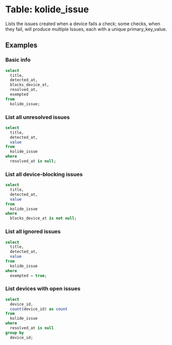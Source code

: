 # Table: kolide_issue

Lists the issues created when a device fails a check; some checks, when they fail, will produce multiple Issues, each with a unique primary_key_value.

## Examples

### Basic info

```sql
select
  title,
  detected_at,
  blocks_device_at,
  resolved_at,
  exempted
from
  kolide_issue;
```

### List all unresolved issues

```sql
select
  title,
  detected_at,
  value
from
  kolide_issue
where
  resolved_at is null;
```

### List all device-blocking issues

```sql
select
  title,
  detected_at,
  value
from
  kolide_issue
where
  blocks_device_at is not null;
```

### List all ignored issues

```sql
select
  title,
  detected_at,
  value
from
  kolide_issue
where
  exempted = true;
```

### List devices with open issues

```sql
select
  device_id,
  count(device_id) as count
from
  kolide_issue
where
  resolved_at is null
group by
  device_id;
```
